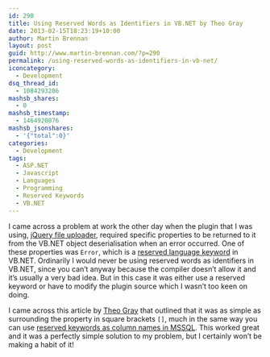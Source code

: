 ```yaml
---
id: 290
title: Using Reserved Words as Identifiers in VB.NET by Theo Gray
date: 2013-02-15T18:23:19+10:00
author: Martin Brennan
layout: post
guid: http://www.martin-brennan.com/?p=290
permalink: /using-reserved-words-as-identifiers-in-vb-net/
iconcategory:
  - Development
dsq_thread_id:
  - 1084293286
mashsb_shares:
  - 0
mashsb_timestamp:
  - 1464920076
mashsb_jsonshares:
  - '{"total":0}'
categories:
  - Development
tags:
  - ASP.NET
  - Javascript
  - Languages
  - Programming
  - Reserved Keywords
  - VB.NET
---
```

I came across a problem at work the other day when the plugin that I was using, [jQuery file uploader](http://blueimp.github.com/jQuery-File-Upload/), required specific properties to be returned to it from the VB.NET object deserialisation when an error occurred. One of these properties was `Error`, which is a [reserved language keyword](http://www.theogray.com/blog/2009/03/using-reserved-words-as-identifiers-in-vbnet) in VB.NET. Ordinarily I would never be using reserved words as identifiers in VB.NET, since you can&#8217;t anyway because the compiler doesn&#8217;t allow it and it&#8217;s usually a very bad idea. But in this case it was either use a reserved keyword or have to modify the plugin source which I wasn&#8217;t too keen on doing.

I came across this article by [Theo Gray](http://www.theogray.com/blog/2009/03/using-reserved-words-as-identifiers-in-vbnet) that outlined that it was as simple as surrounding the property in square brackets `[]`, much in the same way you can use [reserved keywords as column names in MSSQL](http://stackoverflow.com/questions/285775/how-to-deal-with-sql-column-names-that-look-like-sql-keywords). This worked great and it was a perfectly simple solution to my problem, but I certainly won&#8217;t be making a habit of it!
